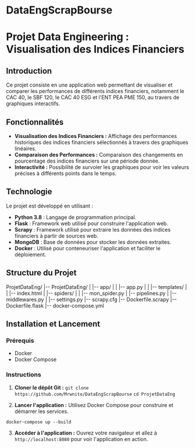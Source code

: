 # DataEngScrapBourse

# Projet Data Engineering : Visualisation des Indices Financiers

## Introduction

Ce projet consiste en une application web permettant de visualiser et comparer les performances de différents indices financiers, notamment le CAC 40, le SBF 120, le CAC 40 ESG et l'ENT PEA PME 150, au travers de graphiques interactifs.

## Fonctionnalités

- **Visualisation des Indices Financiers :** Affichage des performances historiques des indices financiers sélectionnés à travers des graphiques linéaires.
- **Comparaison des Performances :** Comparaison des changements en pourcentage des indices financiers sur une période donnée.
- **Interactivité :** Possibilité de survoler les graphiques pour voir les valeurs précises à différents points dans le temps.

## Technologie

Le projet est développé en utilisant :

- **Python 3.8** : Langage de programmation principal.
- **Flask** : Framework web utilisé pour construire l'application web.
- **Scrapy** : Framework utilisé pour extraire les données des indices financiers à partir de sources web.
- **MongoDB** : Base de données pour stocker les données extraites.
- **Docker** : Utilisé pour conteneuriser l'application et faciliter le déploiement.

## Structure du Projet
ProjetDataEng/
|-- ProjetDataEng/
|   |-- app/
|   |   |-- app.py
|   |   |-- templates/
|   |       |-- index.html
|   |-- spiders/
|   |   |-- mon_spider.py
|   |-- pipelines.py
|   |-- middlewares.py
|   |-- settings.py
|-- scrapy.cfg
|-- Dockerfile.scrapy
|-- Dockerfile.flask
|-- docker-compose.yml
    


## Installation et Lancement

### Prérequis

- Docker
- Docker Compose

### Instructions

1. **Cloner le dépôt Git :**
`git clone https://github.com/Mrwnito/DataEngScrapBourse`
`cd ProjetDataEng`

2. **Lancer l'application :**
Utilisez Docker Compose pour construire et démarrer les services.

`docker-compose up --build`

3. **Accéder à l'application :**
Ouvrez votre navigateur et allez à `http://localhost:8080` pour voir l'application en action.



